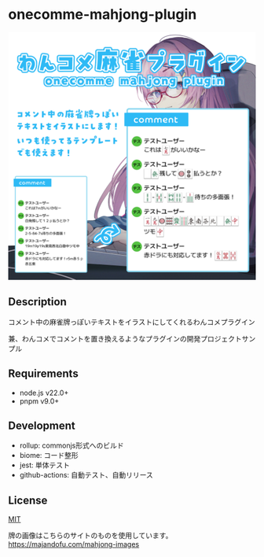 # onecomme-mahjong-plugin

![onecomme-mahjong-plugin](./docs/onecomme-mahjong-plugin.png)


## Description

コメント中の麻雀牌っぽいテキストをイラストにしてくれるわんコメプラグイン

兼、わんコメでコメントを置き換えるようなプラグインの開発プロジェクトサンプル


## Requirements

- node.js v22.0+
- pnpm v9.0+


## Development

- rollup: commonjs形式へのビルド
- biome: コード整形
- jest: 単体テスト
- github-actions: 自動テスト、自動リリース


## License

[MIT](./LICENSE.md)

牌の画像はこちらのサイトのものを使用しています。  
https://majandofu.com/mahjong-images
